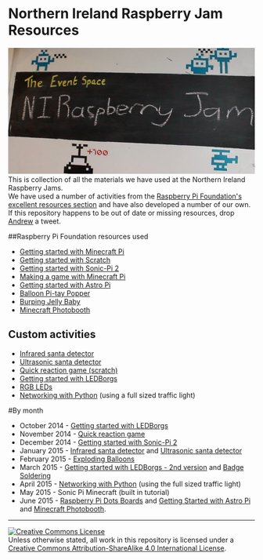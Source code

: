 # Northern Ireland Raspberry Jam Resources

![NI Raspberry Jam sign](images/NIJam.jpg)
This is collection of all the materials we have used at the Northern Ireland Raspberry Jams.   
We have used a number of activities from the [Raspberry Pi Foundation's excellent resources section](https://www.raspberrypi.org/resources/) and have also developed a number of our own.   
If this repository happens to be out of date or missing resources, drop [Andrew](https://twitter.com/gbaman1) a tweet.

##Raspberry Pi Foundation resources used   
- [Getting started with Minecraft Pi](http://www.raspberrypi.org/learning/getting-started-with-minecraft-pi/)
- [Getting started with Scratch](http://www.raspberrypi.org/learning/getting-started-with-scratch/)
- [Getting started with Sonic-Pi 2](http://www.raspberrypi.org/learning/sonic-pi-2-taster/)
- [Making a game with Minecraft Pi](http://www.raspberrypi.org/learning/making-a-game-with-minecraft-pi/)
- [Getting started with Astro Pi](https://www.raspberrypi.org/learning/getting-started-with-astro-pi/)
- [Balloon Pi-tay Popper](https://www.raspberrypi.org/learning/balloon-pi-tay-popper/)
- [Burping Jelly Baby](https://www.raspberrypi.org/learning/burping-jelly-baby/)
- [Minecraft Photobooth](https://www.raspberrypi.org/learning/minecraft-photobooth/)

## Custom activities 
- [Infrared santa detector](https://github.com/NIRaspberryJam/Raspberry-Jam-Resources/blob/master/Worksheets/Make%20an%20infrared%20Santa%20detector.pdf?raw=true)   
- [Ultrasonic santa detector](https://github.com/NIRaspberryJam/Raspberry-Jam-Resources/blob/master/Worksheets/Make%20an%20ultrasonic%20Santa%20detector.pdf?raw=true)   
- [Quick reaction game (scratch)](https://github.com/gbaman/quick-reaction-game/blob/master/README-Scratch.md)
- [Getting started with LEDBorgs](https://github.com/NIRaspberryJam/Raspberry-Jam-Resources/blob/master/Worksheets/LEDBorg.pdf?raw=true)
- [RGB LEDs](https://github.com/NIRaspberryJam/Raspberry-Jam-Resources/blob/master/Worksheets/Adding%20RGB%20LEDs.pdf?raw=true)
- [Networking with Python](https://github.com/NIRaspberryJam/Raspberry-Jam-Resources/blob/master/Worksheets/Networking%20with%20Python.pdf?raw=true) (using a full sized traffic light)   

#By month   

- October 2014 - [Getting started with LEDBorgs](https://github.com/NIRaspberryJam/Raspberry-Jam-Resources/blob/master/Worksheets/LEDBorg.pdf?raw=true)
- November 2014 - [Quick reaction game](https://github.com/gbaman/quick-reaction-game/blob/master/README-Scratch.md)
- December 2014 - [Getting started with Sonic-Pi 2](http://www.raspberrypi.org/learning/sonic-pi-2-taster/)
- January 2015 - [Infrared santa detector](https://github.com/NIRaspberryJam/Raspberry-Jam-Resources/blob/master/Worksheets/Make%20an%20infrared%20Santa%20detector.pdf?raw=true) and [Ultrasonic santa detector](https://github.com/NIRaspberryJam/Raspberry-Jam-Resources/blob/master/Worksheets/Make%20an%20ultrasonic%20Santa%20detector.pdf?raw=true)  
- February 2015 - [Exploding Balloons](https://www.raspberrypi.org/learning/balloon-pi-tay-popper/)   
- March 2015 - [Getting started with LEDBorgs -  2nd version](https://github.com/NIRaspberryJam/Raspberry-Jam-Resources/blob/master/Worksheets/LEDBorg.pdf?raw=true) and [Badge Soldering](https://www.tindie.com/products/PartFusion/i-can-solder-badge-v1/)
- April 2015 - [Networking with Python](https://github.com/NIRaspberryJam/Raspberry-Jam-Resources/blob/master/Worksheets/Networking%20with%20Python.pdf?raw=true) (using the full sized traffic light)   
- May 2015 - Sonic Pi Minecraft (built in tutorial)
- June 2015 - [Raspberry Pi Dots Boards](https://www.raspberrypi.org/dots/) and [Getting Started with Astro Pi](https://www.raspberrypi.org/learning/getting-started-with-astro-pi/) and [Minecraft Photobooth](https://www.raspberrypi.org/learning/minecraft-photobooth/).

---
<a rel="license" href="http://creativecommons.org/licenses/by-sa/4.0/"><img alt="Creative Commons License" style="border-width:0" src="https://i.creativecommons.org/l/by-sa/4.0/88x31.png" /></a><br />Unless otherwise stated, all work in this repository is licensed under a <a rel="license" href="http://creativecommons.org/licenses/by-sa/4.0/">Creative Commons Attribution-ShareAlike 4.0 International License</a>.
